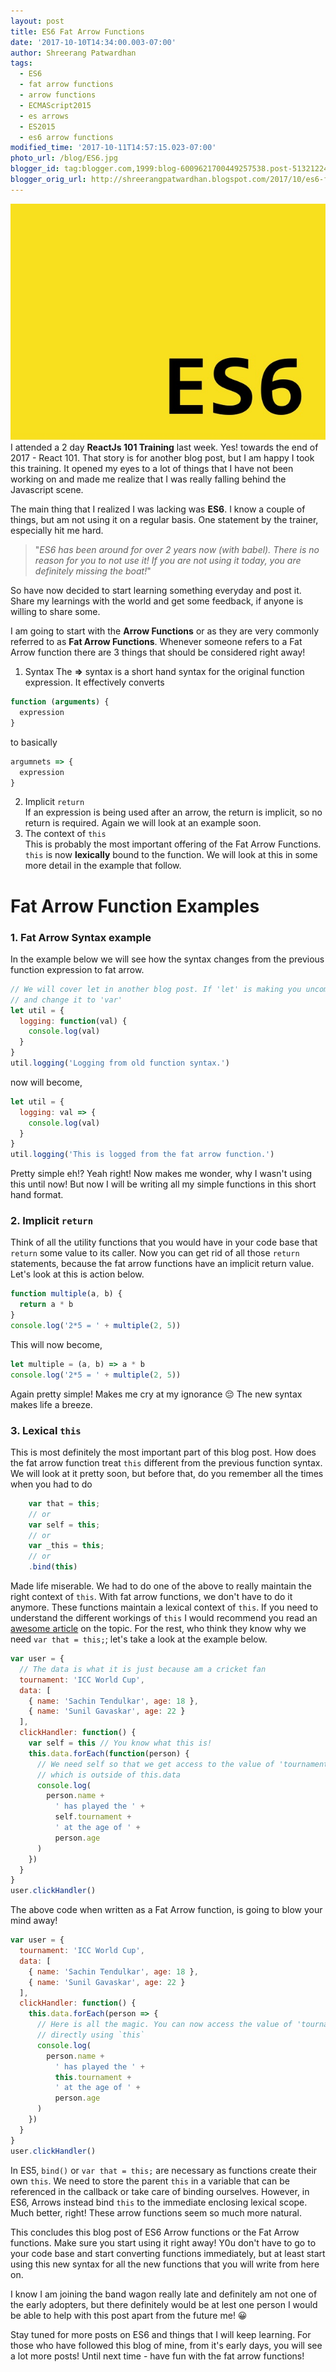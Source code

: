 ```yaml
---
layout: post
title: ES6 Fat Arrow Functions
date: '2017-10-10T14:34:00.003-07:00'
author: Shreerang Patwardhan
tags:
  - ES6
  - fat arrow functions
  - arrow functions
  - ECMAScript2015
  - es arrows
  - ES2015
  - es6 arrow functions
modified_time: '2017-10-11T14:57:15.023-07:00'
photo_url: /blog/ES6.jpg
blogger_id: tag:blogger.com,1999:blog-6009621700449257538.post-5132122468626234658
blogger_orig_url: http://shreerangpatwardhan.blogspot.com/2017/10/es6-fat-arrow-functions.html
---
```


![ES6 Banner image](/blog/ES6.jpg)
I attended a 2 day **ReactJs 101 Training** last week. Yes! towards the end of 2017 - React 101. That story is for another blog post, but I am happy I took this training. It opened my eyes to a lot of things that I have not been working on and made me realize that I was really falling behind the Javascript scene.

The main thing that I realized I was lacking was **ES6**. I know a couple of things, but am not using it on a regular basis. One statement by the trainer, especially hit me hard.

> "_ES6 has been around for over 2 years now (with babel). There is no reason for you to not use it! If you are not using it today, you are definitely missing the boat!_"

So have now decided to start learning something everyday and post it. Share my learnings with the world and get some feedback, if anyone is willing to share some.

I am going to start with the **Arrow Functions** or as they are very commonly referred to as **Fat Arrow Functions**. Whenever someone refers to a Fat Arrow function there are 3 things that should be considered right away!

1. Syntax
   The **=>** syntax is a short hand syntax for the original function expression. It effectively converts

```javascript
function (arguments) {
  expression
}
```

to basically

```javascript
argumnets => {
  expression
}
```

2. Implicit `return`
   <br />
   If an expression is being used after an arrow, the return is implicit, so no return is required. Again we will look at an example soon.
3. The context of `this`
   <br />
   This is probably the most important offering of the Fat Arrow Functions. `this` is now **lexically** bound to the function. We will look at this in some more detail in the example that follow.

# Fat Arrow Function Examples

### 1. Fat Arrow Syntax example

In the example below we will see how the syntax changes from the previous function expression to fat arrow.

```javascript
// We will cover let in another blog post. If 'let' is making you uncomfortable go ahead
// and change it to 'var'
let util = {
  logging: function(val) {
    console.log(val)
  }
}
util.logging('Logging from old function syntax.')
```

now will become,

```javascript
let util = {
  logging: val => {
    console.log(val)
  }
}
util.logging('This is logged from the fat arrow function.')
```

Pretty simple eh!? Yeah right! Now makes me wonder, why I wasn't using this until now! But now I will be writing all my simple functions in this short hand format.

### 2. Implicit `return`

Think of all the utility functions that you would have in your code base that `return` some value to its caller. Now you can get rid of all those `return` statements, because the fat arrow functions have an implicit return value. Let's look at this is action below.

```javascript
function multiple(a, b) {
  return a * b
}
console.log('2*5 = ' + multiple(2, 5))
```

This will now become,

```javascript
let multiple = (a, b) => a * b
console.log('2*5 = ' + multiple(2, 5))
```

Again pretty simple! Makes me cry at my ignorance &#128532; The new syntax makes life a breeze.

### 3. Lexical `this`

This is most definitely the most important part of this blog post. How does the fat arrow function treat `this` different from the previous function syntax. We will look at it pretty soon, but before that, do you remember all the times when you had to do

```javascript
    var that = this;
    // or
    var self = this;
    // or
    var _this = this;
    // or
    .bind(this)
```

Made life miserable. We had to do one of the above to really maintain the right context of `this`. With fat arrow functions, we don't have to do it anymore. These functions maintain a lexical context of `this`. If you need to understand the different workings of `this` I would recommend you read an [awesome article](http://javascriptissexy.com/understand-javascripts-this-with-clarity-and-master-it/) on the topic. For the rest, who think they know why we need `var that = this;`; let's take a look at the example below.

```javascript
var user = {
  // The data is what it is just because am a cricket fan
  tournament: 'ICC World Cup',
  data: [
    { name: 'Sachin Tendulkar', age: 18 },
    { name: 'Sunil Gavaskar', age: 22 }
  ],
  clickHandler: function() {
    var self = this // You know what this is!
    this.data.forEach(function(person) {
      // We need self so that we get access to the value of 'tournament'
      // which is outside of this.data
      console.log(
        person.name +
          ' has played the ' +
          self.tournament +
          ' at the age of ' +
          person.age
      )
    })
  }
}
user.clickHandler()
```

The above code when written as a Fat Arrow function, is going to blow your mind away!

```javascript
var user = {
  tournament: 'ICC World Cup',
  data: [
    { name: 'Sachin Tendulkar', age: 18 },
    { name: 'Sunil Gavaskar', age: 22 }
  ],
  clickHandler: function() {
    this.data.forEach(person => {
      // Here is all the magic. You can now access the value of 'tournament'
      // directly using `this`
      console.log(
        person.name +
          ' has played the ' +
          this.tournament +
          ' at the age of ' +
          person.age
      )
    })
  }
}
user.clickHandler()
```

In ES5, `bind()` or `var that = this;` are necessary as functions create their own `this`. We need to store the parent `this` in a variable that can be referenced in the callback or take care of binding ourselves. However, in ES6, Arrows instead bind `this` to the immediate enclosing lexical scope. Much better, right! These arrow functions seem so much more natural.

This concludes this blog post of ES6 Arrow functions or the Fat Arrow functions. Make sure you start using it right away! Y0u don't have to go to your code base and start converting functions immediately, but at least start using this new syntax for all the new functions that you will write from here on.

I know I am joining the band wagon really late and definitely am not one of the early adopters, but there definitely would be at lest one person I would be able to help with this post apart from the future me! &#128512;

Stay tuned for more posts on ES6 and things that I will keep learning. For those who have followed this blog of mine, from it's early days, you will see a lot more posts! Until next time - have fun with the fat arrow functions!
